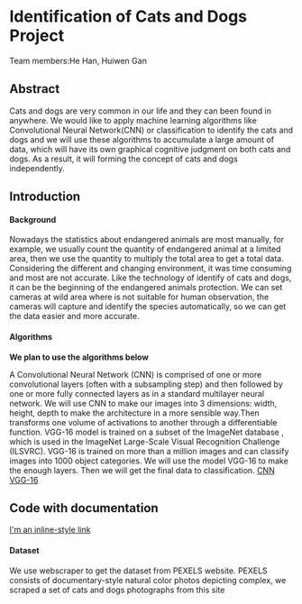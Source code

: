 # Identification of Cats and Dogs Project
Team members:He Han, Huiwen Gan
## Abstract
Cats and dogs are very common in our life and they can been found in anywhere. We would like to apply machine learning algorithms like Convolutional Neural Network(CNN) or classification to identify the cats and dogs and we will use these algorithms to accumulate a large amount of data, which will have its own graphical cognitive judgment on both cats and dogs. As a result, it will forming the concept of cats and dogs independently.
## Introduction
#### Background
Nowadays the statistics about endangered animals are most manually, for example, we usually count the quantity of endangered animal at a limited area, then we use the quantity to multiply  the total area to get a total data. Considering the different and changing environment, it was time consuming and most are not accurate. Like the technology of identify of cats and dogs, it can be the beginning of the endangered animals protection. We can set cameras at wild area where is not suitable for human observation, the cameras will capture and identify the species automatically, so we can get the data easier and more accurate.

#### Algorithms
__We plan to use the algorithms below__

A Convolutional Neural Network (CNN) is comprised of one or more convolutional layers (often with a subsampling step) and then followed by one or more fully connected layers as in a standard multilayer neural network. We will use CNN to make our images  into 3 dimensions: width, height, depth to make  the architecture in a more sensible way.Then transforms one volume of activations to another through a differentiable function.  VGG-16 model is trained on a subset of the ImageNet database , which is used in the ImageNet Large-Scale Visual Recognition Challenge (ILSVRC). VGG-16 is trained on more than a million images and can classify images into 1000 object categories. We will use the model VGG-16 to make the enough layers. Then we will get the final data to classification.
[CNN ](https://en.wikipedia.org/wiki/Convolutional_neural_network)
[VGG-16](https://gist.github.com/baraldilorenzo/07d7802847aaad0a35d3)
  
## Code with documentation
[I'm an inline-style link](https://www.google.com)
#### Dataset
We use webscraper to get the dataset from PEXELS website. PEXELS consists of documentary-style natural color photos depicting complex, we scraped a set of cats and dogs photographs from this site
